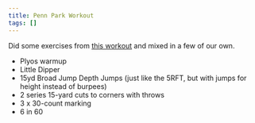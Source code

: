 ```yaml
---
title: Penn Park Workout
tags: []
---
```


Did some exercises from [this workout](http://ponyshape.blogspot.com/2011/05/wow-050911.html) and mixed in a few of our own.

- Plyos warmup
- Little Dipper
- 15yd Broad Jump Depth Jumps (just like the 5RFT, but with jumps for height instead of burpees)
- 2 series 15-yard cuts to corners with throws
- 3 x 30-count marking
- 6 in 60
